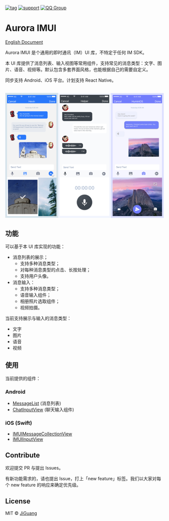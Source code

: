 [![tag](https://img.shields.io/badge/tag-0.1.1-blue.svg)](https://github.com/jpush/imui/releases)
[![support](https://img.shields.io/badge/support-iOS%20%26%20Android-brightgreen.svg)]()
[![QQ Group](https://img.shields.io/badge/QQ%20Group-604798367-red.svg)]()

# Aurora IMUI

[English Document](./README.md)

Aurora IMUI 是个通用的即时通讯（IM）UI 库，不特定于任何 IM SDK。

本 UI 库提供了消息列表、输入视图等常用组件，支持常见的消息类型：文字、图片、语音、视频等。默认包含多套界面风格，也能根据自己的需要自定义。

同步支持 Android、iOS 平台。计划支持 React Native。

<p align="center">
    <a target="_blank">
        <img src="https://github.com/huangminlinux/resource/blob/master/IMUIPick%402x.png" alt="IMUI" width=960/>
    </a>
</p>

## 功能

可以基于本 UI 库实现的功能：
- 消息列表的展示；
  - 支持多种消息类型；
  - 对每种消息类型的点击、长按处理；
  - 支持用户头像。
- 消息输入：
  - 支持多种消息类型；
  - 语音输入组件；
  - 相册照片选取组件；
  - 视频拍摄。

当前支持展示与输入的消息类型：
- 文字
- 图片
- 语音
- 视频

## 使用
当前提供的组件：

### Android
- [MessageList](./docs/Android/usage.md) (消息列表)
- [ChatInputView](./Android/chatinput/README.md) (聊天输入组件)

### iOS (Swift)

- [IMUIMessageCollectionView](./docs/iOS/IMUIMessageCollectionView_usage_iOS_zh.md)
- [IMUIInputView](./docs/iOS/IMUIInputView_usage_zh.md)

## Contribute

欢迎提交 PR 与提出 Issues。

有新功能需求的，请也提出 Issue，打上「new feature」标签。我们以大家对每个 new feature 的响应来确定优先级。


## License
MIT © [JiGuang](/LICENSE)
